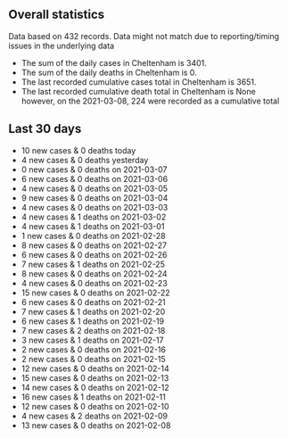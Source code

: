 <!-- summary_marker starts -->
## Overall statistics

 Data based on 432 records. Data might not match due to reporting/timing issues in the underlying data

- The sum of the daily cases in Cheltenham is 3401.
- The sum of the daily deaths in Cheltenham is 0.
- The last recorded cumulative cases total in Cheltenham is 3651.
- The last recorded cumulative death total in Cheltenham is None however, on the 2021-03-08, 224 were recorded as a cumulative total

## Last 30 days

- 10 new cases & 0 deaths today
- 4 new cases & 0 deaths yesterday
- 0 new cases & 0 deaths on 2021-03-07
- 6 new cases & 0 deaths on 2021-03-06
- 4 new cases & 0 deaths on 2021-03-05
- 9 new cases & 0 deaths on 2021-03-04
- 4 new cases & 0 deaths on 2021-03-03
- 4 new cases & 1 deaths on 2021-03-02
- 4 new cases & 1 deaths on 2021-03-01
- 1 new cases & 0 deaths on 2021-02-28
- 8 new cases & 0 deaths on 2021-02-27
- 6 new cases & 0 deaths on 2021-02-26
- 7 new cases & 1 deaths on 2021-02-25
- 8 new cases & 0 deaths on 2021-02-24
- 4 new cases & 0 deaths on 2021-02-23
- 15 new cases & 0 deaths on 2021-02-22
- 6 new cases & 0 deaths on 2021-02-21
- 7 new cases & 1 deaths on 2021-02-20
- 6 new cases & 1 deaths on 2021-02-19
- 7 new cases & 2 deaths on 2021-02-18
- 3 new cases & 1 deaths on 2021-02-17
- 2 new cases & 0 deaths on 2021-02-16
- 2 new cases & 0 deaths on 2021-02-15
- 12 new cases & 0 deaths on 2021-02-14
- 15 new cases & 0 deaths on 2021-02-13
- 14 new cases & 0 deaths on 2021-02-12
- 16 new cases & 1 deaths on 2021-02-11
- 12 new cases & 0 deaths on 2021-02-10
- 4 new cases & 2 deaths on 2021-02-09
- 13 new cases & 0 deaths on 2021-02-08

<!-- summary_marker ends -->
